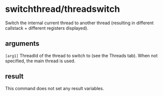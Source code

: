 # switchthread/threadswitch

Switch the internal current thread to another thread (resulting in different callstack + different registers displayed).

## arguments

`[arg1]` ThreadId of the thread to switch to (see the Threads tab). When not specified, the main thread is used.

## result

This command does not set any result variables.

